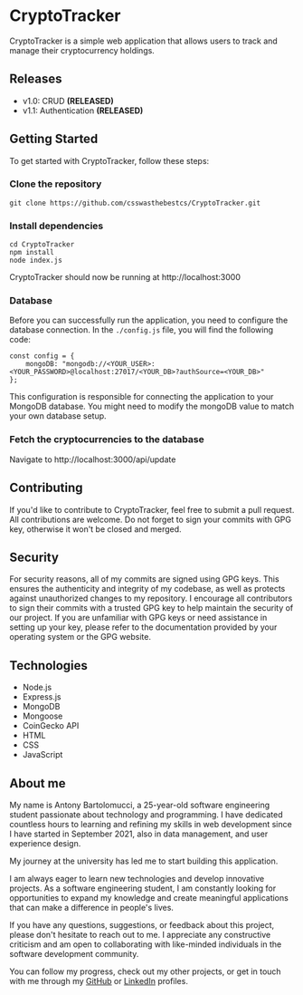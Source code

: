 # CryptoTracker

CryptoTracker is a simple web application that allows users to track and manage their cryptocurrency holdings.

## Releases
- v1.0: CRUD **(RELEASED)**
- v1.1: Authentication **(RELEASED)**

## Getting Started
To get started with CryptoTracker, follow these steps:

### Clone the repository

```
git clone https://github.com/csswasthebestcs/CryptoTracker.git
```

### Install dependencies

```
cd CryptoTracker
npm install
node index.js
``` 
CryptoTracker should now be running at http://localhost:3000

### Database
Before you can successfully run the application, you need to configure the database connection. In the `./config.js` file, you will find the following code:
```
const config = {
    mongoDB: "mongodb://<YOUR_USER>:<YOUR_PASSWORD>@localhost:27017/<YOUR_DB>?authSource=<YOUR_DB>"
};
```

This configuration is responsible for connecting the application to your MongoDB database. You might need to modify the mongoDB value to match your own database setup.


### Fetch the cryptocurrencies to the database

Navigate to http://localhost:3000/api/update

## Contributing
If you'd like to contribute to CryptoTracker, feel free to submit a pull request. All contributions are welcome.
Do not forget to sign your commits with GPG key, otherwise it won't be closed and merged.

## Security
For security reasons, all of my commits are signed using GPG keys. This ensures the authenticity and integrity of my codebase, as well as protects against unauthorized changes to my repository. I encourage all contributors to sign their commits with a trusted GPG key to help maintain the security of our project. 
If you are unfamiliar with GPG keys or need assistance in setting up your key, please refer to the documentation provided by your operating system or the GPG website.
## Technologies 
- Node.js
- Express.js
- MongoDB
- Mongoose
- CoinGecko API
- HTML
- CSS
- JavaScript

## About me
My name is Antony Bartolomucci, a 25-year-old software engineering student passionate about technology and programming. I have dedicated countless hours to learning and refining my skills in web development since I have started in September 2021, also in data management, and user experience design. 

My journey at the university has led me to start building this application.

I am always eager to learn new technologies and develop innovative projects. As a software engineering student, I am constantly looking for opportunities to expand my knowledge and create meaningful applications that can make a difference in people's lives.

If you have any questions, suggestions, or feedback about this project, please don't hesitate to reach out to me. I appreciate any constructive criticism and am open to collaborating with like-minded individuals in the software development community.

You can follow my progress, check out my other projects, or get in touch with me through my [GitHub](http://www.github.com/csswasthebestcs) or [LinkedIn](https://www.linkedin.com/in/bartolomucci/) profiles.